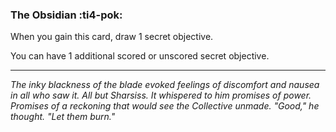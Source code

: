 ### **The Obsidian** :ti4-pok:

When you gain this card, draw 1 secret objective.

You can have 1 additional scored or unscored secret objective.

---

*The inky blackness of the blade evoked feelings of discomfort and nausea in all who saw it. All but Sharsiss. It whispered to him promises of power. Promises of a reckoning that would see the Collective unmade. "Good," he thought. "Let them burn."*
